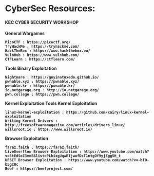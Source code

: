   <h1>CyberSec Resources:</h1>
  <h4>KEC CYBER SECURITY WORKSHOP<h4>


General Wargames

    PicoCTF : https://picoctf.org/
    TryHackMe : https://tryhackme.com/
    HackTheBox : https://www.hackthebox.eu/
    VulnHub : https://www.vulnhub.com/
    CTFLearn : https://ctflearn.com/

Tools
Binary Exploitation

    Nightmare : https://guyinatuxedo.github.io/
    pwnable.xyz : https://pwnable.xyz/
    pwnable.kr : https://pwnable.kr/
    io.netgarage.org : http://io.netgarage.org/ 
    pwn.college : https://pwn.college/

Kernel Exploitation
Tools
Kernel Exploitation

    linux-kernel-exploitation : https://github.com/xairy/linux-kernel-exploitation
    Writing Kernel Drivers : http://freesoftwaremagazine.com/articles/drivers_linux/
    willsroot.io : https://www.willsroot.io/

Browser Exploitation

    faraz.faith : https://faraz.faith/
    LiveOverflow Browser Exploitation : https://www.youtube.com/watch?v=5tEdSoZ3mmE&list=PLhixgUqwRTjwufDsT1ntgOY9yjZgg5H_t
    UFSIT Browser Exploitation : https://www.youtube.com/watch?v=-bfO-b5gzHc
    Beef : https://beefproject.com/
  
  

